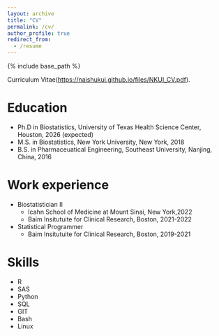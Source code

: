 ```yaml
---
layout: archive
title: "CV"
permalink: /cv/
author_profile: true
redirect_from:
  - /resume
---
```


{% include base_path %}

Curriculum Vitae(https://naishukui.github.io/files/NKUI_CV.pdf).

Education
======
* Ph.D in Biostatistics, University of Texas Health Science Center, Houston, 2026 (expected)
* M.S. in Biostatistics, New York University, New York, 2018
* B.S. in Pharmaceuatical Engineering, Southeast University, Nanjing, China, 2016

Work experience
======

* Biostatistician II
  * Icahn School of Medicine at Mount Sinai, New York,2022
  * Baim Insitutuite for Clinical Research, Boston, 2021-2022
* Statistical Programmer
  * Baim Insitutuite for Clinical Research, Boston, 2019-2021

  
Skills
======
* R
* SAS
* Python
* SQL
* GIT
* Bash
* Linux


